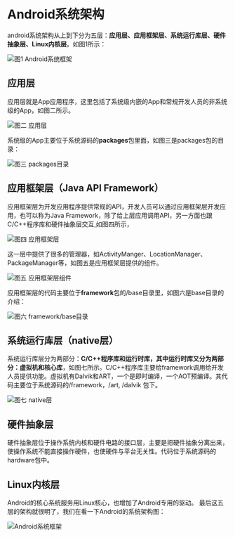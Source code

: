 # Android系统架构
android系统架构从上到下分为五层：**应用层、应用框架层、系统运行库层、硬件抽象层、Linux内核层**。如图1所示：

![图1 Android系统框架](https://upload-images.jianshu.io/upload_images/22650779-f403e0c8fbe5ebc6.png?imageMogr2/auto-orient/strip%7CimageView2/2/w/1240)

## 应用层
应用层就是App应用程序，这里包括了系统级内嵌的App和常规开发人员的非系统级的App，如图二所示。

![图二 应用层](https://upload-images.jianshu.io/upload_images/22650779-6fbe49bb56cc5c82.png?imageMogr2/auto-orient/strip%7CimageView2/2/w/1240)

系统级的App主要位于系统源码的**packages**包里面，如图三是packages包的目录：

![图三 packages目录](https://upload-images.jianshu.io/upload_images/22650779-b01668178ad4bd70.png?imageMogr2/auto-orient/strip%7CimageView2/2/w/1240)

## 应用框架层（Java API Framework）
应用框架层为开发应用程序提供常规的API，开发人员可以通过应用框架层开发应用，也可以称为Java Framework，除了给上层应用调用API，另一方面也跟C/C++程序库和硬件抽象层交互,如图四所示，

![图四  应用框架层](https://upload-images.jianshu.io/upload_images/22650779-081b7feed4f1a08e.png?imageMogr2/auto-orient/strip%7CimageView2/2/w/1240)

这一层中提供了很多的管理器，如ActivityManger、LocationManager、PackageManager等，如图五是应用框架层提供的组件。

![图五  应用框架层组件](https://upload-images.jianshu.io/upload_images/22650779-e5503554e8432a7c.png?imageMogr2/auto-orient/strip%7CimageView2/2/w/1240)

应用框架层的代码主要位于**framework**包的/base目录里，如图六是base目录的介绍：

![图六  framework/base目录](https://upload-images.jianshu.io/upload_images/22650779-743a7649cd43d094.png?imageMogr2/auto-orient/strip%7CimageView2/2/w/1240)

## 系统运行库层（native层）
系统运行库层分为两部分：**C/C++程序库和运行时库，其中运行时库又分为两部分：虚拟机和核心库**，如图七所示。C/C++程序库主要给framework调用给开发人员提供功能。虚拟机有Dalvik和ART，一个是即时编译，一个AOT预编译。其代码主要位于系统源码的/framework，/art, /dalvik 包下。

![图七 native层](https://upload-images.jianshu.io/upload_images/22650779-5dd990790d0525ae.png?imageMogr2/auto-orient/strip%7CimageView2/2/w/1240)

## 硬件抽象层
硬件抽象层位于操作系统内核和硬件电路的接口层，主要是把硬件抽象分离出来，使操作系统不能直接操作硬件，也使硬件与平台无关性。代码位于系统源码的 hardware包中。

## Linux内核层
Android的核心系统服务用Linux核心，也增加了Android专用的驱动。
最后这五层的架构就很明了，我们在看一下Android的系统架构图：

![ Android系统框架](https://upload-images.jianshu.io/upload_images/22650779-f403e0c8fbe5ebc6.png?imageMogr2/auto-orient/strip%7CimageView2/2/w/1240)